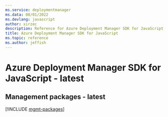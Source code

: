```yaml
---
ms.service: deploymentmanager
ms.data: 08/01/2022
ms.devlang: javascript
author: xirzec
description: Reference for Azure Deployment Manager SDK for JavaScript
title: Azure Deployment Manager SDK for JavaScript
ms.topic: reference
ms.author: jeffish
---
```

# Azure Deployment Manager SDK for JavaScript - latest

## Management packages - latest
[!INCLUDE [mgmt-packages](deployment-manager-mgmt-index.md)]